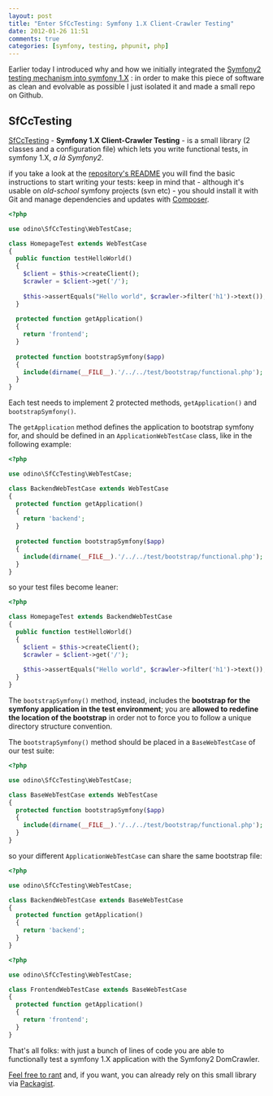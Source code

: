 ```yaml
---
layout: post
title: "Enter SfCcTesting: Symfony 1.X Client-Crawler Testing"
date: 2012-01-26 11:51
comments: true
categories: [symfony, testing, phpunit, php]
---
```


Earlier today I introduced why and how we initially integrated the [Symfony2
testing mechanism into symfony 1.X](/functional-testing-symfony-1-dot-4-with-phpunit-the-symfony2-way/)
: in order to make this piece of software as clean and evolvable as possible
I just isolated it and made a small repo on Github.
<!-- more -->

## SfCcTesting

[SfCcTesting](https://github.com/odino/SfCcTesting) - **Symfony 1.X
Client-Crawler Testing** - is a small library (2 classes
and a configuration file) which lets you write functional tests, in symfony 1.X,
*a là Symfony2*.

if you take a look at the [repository's README](https://github.com/odino/SfCcTesting/blob/master/README.md)
you will find the basic instructions to start writing your tests: keep in mind
that - although it's usable on *old-school* symfony projects (svn etc) - you
should install it with Git and manage dependencies and updates with 
[Composer](/managing-php-dependencies-with-composer/).

``` php A PHPUnit functional test for symfony 1.X written thanks to SfCcTesting
<?php

use odino\SfCcTesting\WebTestCase;

class HomepageTest extends WebTestCase
{  
  public function testHelloWorld()
  {    
    $client = $this->createClient();
    $crawler = $client->get('/');
    
    $this->assertEquals("Hello world", $crawler->filter('h1')->text());
  }
  
  protected function getApplication()
  {
    return 'frontend';
  }
  
  protected function bootstrapSymfony($app)
  {
    include(dirname(__FILE__).'/../../test/bootstrap/functional.php');
  }
}
```

Each test needs to implement 2 protected methods, `getApplication()` and
`bootstrapSymfony()`.

The `getApplication` method defines the application to bootstrap symfony for,
and should be defined in an `ApplicationWebTestCase` class, like in the following
example:

``` php A base class for testing the backend
<?php

use odino\SfCcTesting\WebTestCase;

class BackendWebTestCase extends WebTestCase
{    
  protected function getApplication()
  {
    return 'backend';
  }
  
  protected function bootstrapSymfony($app)
  {
    include(dirname(__FILE__).'/../../test/bootstrap/functional.php');
  }
}
```

so your test files become leaner:

``` php
<?php

class HomepageTest extends BackendWebTestCase
{  
  public function testHelloWorld()
  {    
    $client = $this->createClient();
    $crawler = $client->get('/');
    
    $this->assertEquals("Hello world", $crawler->filter('h1')->text());
  }
}
```

The `bootstrapSymfony()` method, instead, includes the **bootstrap for the symfony
application in the test environment**; you are **allowed to redefine the location
of the bootstrap** in order not to force you to follow a unique directory
structure convention.

The `bootstrapSymfony()` method should be placed in a `BaseWebTestCase` of
our test suite:

``` php A base class for boostrapping the symfony testing environment
<?php

use odino\SfCcTesting\WebTestCase;

class BaseWebTestCase extends WebTestCase
{      
  protected function bootstrapSymfony($app)
  {
    include(dirname(__FILE__).'/../../test/bootstrap/functional.php');
  }
}
```

so your different `ApplicationWebTestCase` can share the same bootstrap file:

``` php
<?php

use odino\SfCcTesting\WebTestCase;

class BackendWebTestCase extends BaseWebTestCase
{    
  protected function getApplication()
  {
    return 'backend';
  }
}
```

``` php
<?php

use odino\SfCcTesting\WebTestCase;

class FrontendWebTestCase extends BaseWebTestCase
{    
  protected function getApplication()
  {
    return 'frontend';
  }
}
```

That's all folks: with just a bunch of lines of code you are able
to functionally test a symfony 1.X application with the Symfony2
DomCrawler.

[Feel free to rant](https://github.com/odino/SfCcTesting/issues) and, if you want,
you can already rely on this small library via
[Packagist](http://packagist.org/packages/odino/SfCcTesting).
